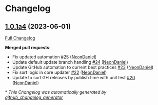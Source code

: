 # Changelog

## [1.0.1a4](https://github.com/NeonGeckoCom/neon-phal-plugin-core-updater/tree/1.0.1a4) (2023-06-01)

[Full Changelog](https://github.com/NeonGeckoCom/neon-phal-plugin-core-updater/compare/1.0.0...1.0.1a4)

**Merged pull requests:**

- Fix updated automation [\#25](https://github.com/NeonGeckoCom/neon-phal-plugin-core-updater/pull/25) ([NeonDaniel](https://github.com/NeonDaniel))
- Update default update branch handling [\#24](https://github.com/NeonGeckoCom/neon-phal-plugin-core-updater/pull/24) ([NeonDaniel](https://github.com/NeonDaniel))
- Update GitHub automation to current best practices [\#23](https://github.com/NeonGeckoCom/neon-phal-plugin-core-updater/pull/23) ([NeonDaniel](https://github.com/NeonDaniel))
- Fix sort logic in core updater [\#22](https://github.com/NeonGeckoCom/neon-phal-plugin-core-updater/pull/22) ([NeonDaniel](https://github.com/NeonDaniel))
- Update to sort GH releases by publish time with unit test [\#20](https://github.com/NeonGeckoCom/neon-phal-plugin-core-updater/pull/20) ([NeonDaniel](https://github.com/NeonDaniel))



\* *This Changelog was automatically generated by [github_changelog_generator](https://github.com/github-changelog-generator/github-changelog-generator)*
